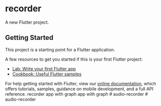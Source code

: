 # recorder

A new Flutter project.

## Getting Started

This project is a starting point for a Flutter application.

A few resources to get you started if this is your first Flutter project:

- [Lab: Write your first Flutter app](https://flutter.dev/docs/get-started/codelab)
- [Cookbook: Useful Flutter samples](https://flutter.dev/docs/cookbook)

For help getting started with Flutter, view our
[online documentation](https://flutter.dev/docs), which offers tutorials,
samples, guidance on mobile development, and a full API reference.
r e c o r d e r  
 a p p   w i t h   g r a p h  
 a p p   w i t h   g r a p h  
 #   a u d i o - r e c o r d e r  
 #   a u d i o - r e c o r d e r  
 